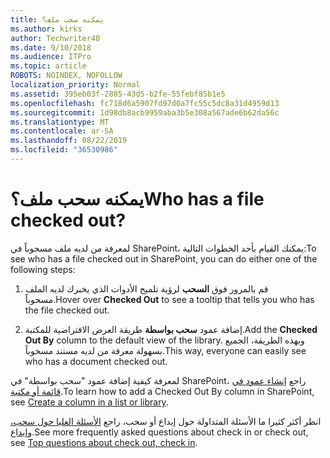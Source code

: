 ```yaml
---
title: يمكنه سحب ملف؟
ms.author: kirks
author: Techwriter40
ms.date: 9/10/2018
ms.audience: ITPro
ms.topic: article
ROBOTS: NOINDEX, NOFOLLOW
localization_priority: Normal
ms.assetid: 395eb03f-2885-43d5-b2fe-55febf85b1e5
ms.openlocfilehash: fc718d6a5907fd97d0a7fc55c5dc8a31d4959d13
ms.sourcegitcommit: 1d98db8acb9959aba3b5e308a567ade6b62da56c
ms.translationtype: MT
ms.contentlocale: ar-SA
ms.lasthandoff: 08/22/2019
ms.locfileid: "36530986"
---
```

# <a name="who-has-a-file-checked-out"></a><span data-ttu-id="d358e-102">يمكنه سحب ملف؟</span><span class="sxs-lookup"><span data-stu-id="d358e-102">Who has a file checked out?</span></span>

<span data-ttu-id="d358e-103">لمعرفة من لديه ملف مسحوباً في SharePoint، يمكنك القيام بأحد الخطوات التالية:</span><span class="sxs-lookup"><span data-stu-id="d358e-103">To see who has a file checked out in SharePoint, you can do either one of the following steps:</span></span>
  
1. <span data-ttu-id="d358e-104">قم بالمرور فوق **السحب** لرؤية تلميح الأدوات الذي يخبرك لديه الملف مسحوباً.</span><span class="sxs-lookup"><span data-stu-id="d358e-104">Hover over **Checked Out** to see a tooltip that tells you who has the file checked out.</span></span> 
    
2. <span data-ttu-id="d358e-105">إضافة عمود **سحب بواسطة** طريقة العرض الافتراضية للمكتبة.</span><span class="sxs-lookup"><span data-stu-id="d358e-105">Add the **Checked Out By** column to the default view of the library.</span></span> <span data-ttu-id="d358e-106">وبهذه الطريقة، الجميع بسهولة معرفة من لديه مستند مسحوباً.</span><span class="sxs-lookup"><span data-stu-id="d358e-106">This way, everyone can easily see who has a document checked out.</span></span> 
    
<span data-ttu-id="d358e-107">لمعرفة كيفية إضافة عمود "سحب بواسطة" في SharePoint، راجع [إنشاء عمود في قائمة أو مكتبة](https://go.microsoft.com/fwlink/?linkid=2019591).</span><span class="sxs-lookup"><span data-stu-id="d358e-107">To learn how to add a Checked Out By column in SharePoint, see [Create a column in a list or library](https://go.microsoft.com/fwlink/?linkid=2019591).</span></span> 
  
<span data-ttu-id="d358e-108">انظر أكثر كثيرا ما الأسئلة المتداولة حول إيداع أو سحب، راجع [الأسئلة العليا حول سحب، وإيداع](https://go.microsoft.com/fwlink/?linkid=2018786).</span><span class="sxs-lookup"><span data-stu-id="d358e-108">See more frequently asked questions about check in or check out, see [Top questions about check out, check in](https://go.microsoft.com/fwlink/?linkid=2018786).</span></span>
  

